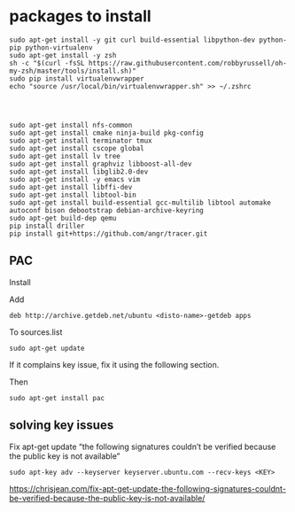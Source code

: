 # packages to install


```
sudo apt-get install -y git curl build-essential libpython-dev python-pip python-virtualenv
sudo apt-get install -y zsh
sh -c "$(curl -fsSL https://raw.githubusercontent.com/robbyrussell/oh-my-zsh/master/tools/install.sh)"
sudo pip install virtualenvwrapper
echo "source /usr/local/bin/virtualenvwrapper.sh" >> ~/.zshrc




sudo apt-get install nfs-common
sudo apt-get install cmake ninja-build pkg-config
sudo apt-get install terminator tmux
sudo apt-get install cscope global
sudo apt-get install lv tree
sudo apt-get install graphviz libboost-all-dev
sudo apt-get install libglib2.0-dev
sudo apt-get install -y emacs vim
sudo apt-get install libffi-dev
sudo apt-get install libtool-bin
sudo apt-get install build-essential gcc-multilib libtool automake autoconf bison debootstrap debian-archive-keyring
sudo apt-get build-dep qemu
pip install driller
pip install git+https://github.com/angr/tracer.git

```


## PAC


Install

Add

```
deb http://archive.getdeb.net/ubuntu <disto-name>-getdeb apps
```

To sources.list

```
sudo apt-get update
```
If it complains key issue, fix it using the following section.

Then


```
sudo apt-get install pac
```

## solving key issues

Fix apt-get update “the following signatures couldn’t be verified because the public key is not available”

```
sudo apt-key adv --keyserver keyserver.ubuntu.com --recv-keys <KEY>
```

https://chrisjean.com/fix-apt-get-update-the-following-signatures-couldnt-be-verified-because-the-public-key-is-not-available/
